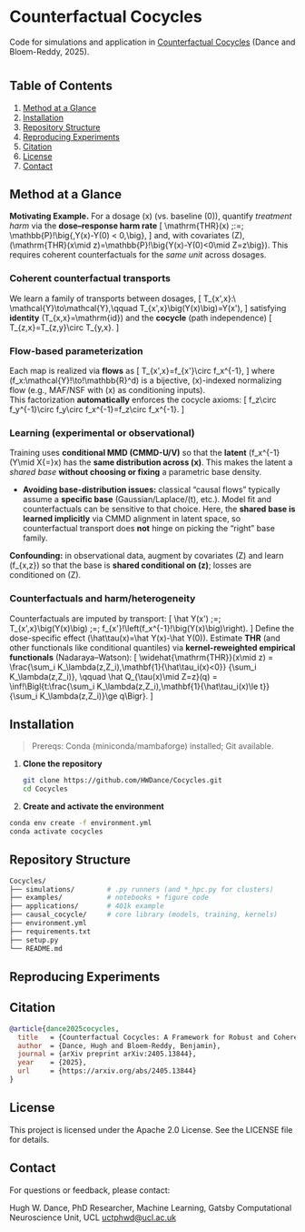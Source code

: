 # Counterfactual Cocycles
Code for simulations and application in [Counterfactual Cocycles](https://arxiv.org/abs/2405.13844) (Dance and Bloem-Reddy, 2025).

# 

## Table of Contents

1. [Method at a Glance](#method-at-a-glance)
2. [Installation](#installation)  
3. [Repository Structure](#repository-structure)  
4. [Reproducing Experiments](#reproducing-experiments)
5. [Citation](#citation)
6. [License](#license)
7. [Contact](#contact)

## Method at a Glance

**Motivating Example.** For a dosage \(x\) (vs. baseline \(0\)), quantify *treatment harm* via the **dose–response harm rate**
\[
\mathrm{THR}(x) \;:=\; \mathbb{P}\!\big\{\,Y(x)-Y(0) < 0\,\big\},
\]
and, with covariates \(Z\), \(\mathrm{THR}(x\mid z)=\mathbb{P}\!\big\{Y(x)-Y(0)<0\mid Z=z\big\}\).
This requires coherent counterfactuals for the *same unit* across dosages.

### Coherent counterfactual transports
We learn a family of transports between dosages,
\[
T_{x',x}:\ \mathcal{Y}\to\mathcal{Y},\qquad T_{x',x}\big(Y(x)\big)=Y(x'),
\]
satisfying **identity** \(T_{x,x}=\mathrm{id}\) and the **cocycle** (path independence)
\[
T_{z,x}=T_{z,y}\circ T_{y,x}.
\]

### Flow-based parameterization
Each map is realized via **flows** as
\[
T_{x',x}=f_{x'}\circ f_x^{-1},
\]
where \(f_x:\mathcal{Y}\!\to\!\mathbb{R}^d\) is a bijective, \(x\)-indexed normalizing flow (e.g., MAF/NSF with \(x\) as conditioning inputs).  
This factorization **automatically** enforces the cocycle axioms:
\[
f_z\circ f_y^{-1}\circ f_y\circ f_x^{-1}=f_z\circ f_x^{-1}.
\]

### Learning (experimental or observational)
Training uses **conditional MMD (CMMD-U/V)** so that the **latent** \(f_x^{-1}(Y\mid X{=}x\) has the **same distribution across \(x\)**. This makes the latent a *shared base* **without choosing or fixing** a parametric base density.
- **Avoiding base-distribution issues:** classical “causal flows” typically assume a **specific base** (Gaussian/Laplace/\(t\), etc.). Model fit and counterfactuals can be sensitive to that choice. 
  Here, the **shared base is learned implicitly** via CMMD alignment in latent space, so counterfactual transport does **not** hinge on picking the “right” base family.

**Confounding:** in observational data, augment by covariates \(Z\) and learn \(f_{x,z}\) so that the base is **shared conditional on \(z\)**; losses are conditioned on \(Z\).

### Counterfactuals and harm/heterogeneity
Counterfactuals are imputed by transport:
\[
\hat Y(x') \;=\; T_{x',x}\big(Y(x)\big) \;=\; f_{x'}\!\left(f_x^{-1}\!\big(Y(x)\big)\right).
\]
Define the dose-specific effect \(\hat\tau(x)=\hat Y(x)-\hat Y(0)\). Estimate **THR** (and other functionals like conditional quantiles) via **kernel-reweighted empirical functionals** (Nadaraya–Watson):
\[
\widehat{\mathrm{THR}}(x\mid z)
= \frac{\sum_i K_\lambda(z,Z_i)\,\mathbf{1}\{\hat\tau_i(x)<0\}}
       {\sum_i K_\lambda(z,Z_i)},
\qquad
\hat Q_{\tau(x)\mid Z=z}(q)
= \inf\!\Bigl\{t:\frac{\sum_i K_\lambda(z,Z_i)\,\mathbf{1}\{\hat\tau_i(x)\le t\}}
{\sum_i K_\lambda(z,Z_i)}\ge q\Bigr\}.
\]

## Installation

> Prereqs: Conda (miniconda/mambaforge) installed; Git available.

1. **Clone the repository**
   ```bash
   git clone https://github.com/HWDance/Cocycles.git
   cd Cocycles
   ```
   
2. **Create and activate the environment**
  ```bash
  conda env create -f environment.yml
  conda activate cocycles
  ```
## Repository Structure
```bash
Cocycles/
├── simulations/        # .py runners (and *_hpc.py for clusters)
├── examples/           # notebooks + figure code
├── applications/       # 401k example
├── causal_cocycle/     # core library (models, training, kernels)
├── environment.yml
├── requirements.txt
├── setup.py
└── README.md

```
## Reproducing Experiments 

## Citation
```bibtex
@article{dance2025cocycles,
  title   = {Counterfactual Cocycles: A Framework for Robust and Coherent Counterfactual Transports},
  author  = {Dance, Hugh and Bloem-Reddy, Benjamin},
  journal = {arXiv preprint arXiv:2405.13844},
  year    = {2025},
  url     = {https://arxiv.org/abs/2405.13844}
}
```

## License
This project is licensed under the Apache 2.0 License. See the LICENSE file for details.

## Contact
For questions or feedback, please contact:

Hugh W. Dance,
PhD Researcher, Machine Learning,
Gatsby Computational Neuroscience Unit, UCL
uctphwd@ucl.ac.uk
